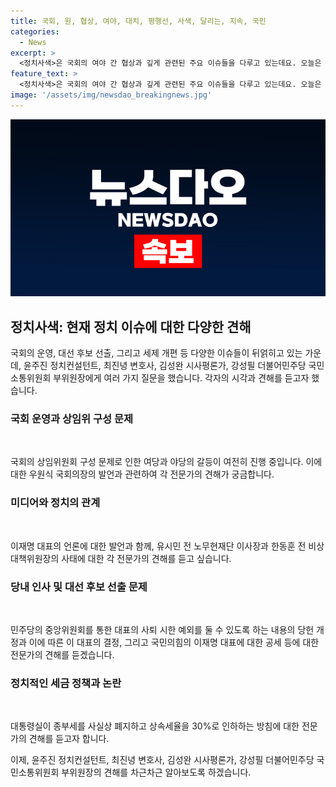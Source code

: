 ```yaml
---
title: 국회, 원, 협상, 여야, 대치, 평행선, 사색, 달리는, 지속, 국민
categories:
  - News
excerpt: >
  <정치사색>은 국회의 여야 간 협상과 깊게 관련된 주요 이슈들을 다루고 있는데요. 오늘은 국회 원 구성 협상, 이재명 대표의 발언, 명예훼손 혐의와 관련된 유시민 전 이사장과 한동훈 전 비상위원장의 입장, 그리고 민주당의 당헌 개정과 친윤계의 움직임 등이 논의되었습니다. 또한, 대통령실의 세제 개편에 대한 검토와 민주당의 세제 개편 입장에 대해서도 조망했습니다. 함께 토론에 참여한 전문가들의 다양한 시각과 논의된 내용이 주요 포인트입니다.
feature_text: >
  <정치사색>은 국회의 여야 간 협상과 깊게 관련된 주요 이슈들을 다루고 있는데요. 오늘은 국회 원 구성 협상, 이재명 대표의 발언, 명예훼손 혐의와 관련된 유시민 전 이사장과 한동훈 전 비상위원장의 입장, 그리고 민주당의 당헌 개정과 친윤계의 움직임 등이 논의되었습니다. 또한, 대통령실의 세제 개편에 대한 검토와 민주당의 세제 개편 입장에 대해서도 조망했습니다. 함께 토론에 참여한 전문가들의 다양한 시각과 논의된 내용이 주요 포인트입니다.
image: '/assets/img/newsdao_breakingnews.jpg'
---
```


<p><img src="/assets/img/newsdao_breakingnews.jpg" alt="koreaapp 속보" /></p>

<h2 data-ke-size="size26">정치사색: 현재 정치 이슈에 대한 다양한 견해</h2>

<p>국회의 운영, 대선 후보 선출, 그리고 세제 개편 등 다양한 이슈들이 뒤얽히고 있는 가운데, 윤주진 정치컨설턴트, 최진녕 변호사, 김성완 시사평론가, 강성필 더불어민주당 국민소통위원회 부위원장에게 여러 가지 질문을 했습니다. 각자의 시각과 견해를 듣고자 했습니다.</p>

<h3>국회 운영과 상임위 구성 문제</h3>

<p data-ke-size="size16">&nbsp;</p>

<p>국회의 상임위원회 구성 문제로 인한 여당과 야당의 갈등이 여전히 진행 중입니다. 이에 대한 우원식 국회의장의 발언과 관련하여 각 전문가의 견해가 궁금합니다.</p>

<h3>미디어와 정치의 관계</h3>

<p data-ke-size="size16">&nbsp;</p>

<p>이재명 대표의 언론에 대한 발언과 함께, 유시민 전 노무현재단 이사장과 한동훈 전 비상대책위원장의 사태에 대한 각 전문가의 견해를 듣고 싶습니다.</p>

<h3>당내 인사 및 대선 후보 선출 문제</h3>

<p data-ke-size="size16">&nbsp;</p>

<p>민주당의 중앙위원회를 통한 대표의 사퇴 시한 예외를 둘 수 있도록 하는 내용의 당헌 개정과 이에 따른 이 대표의 결정, 그리고 국민의힘의 이재명 대표에 대한 공세 등에 대한 전문가의 견해를 듣겠습니다.</p>

<h3>정치적인 세금 정책과 논란</h3>

<p data-ke-size="size16">&nbsp;</p>

<p>대통령실이 종부세를 사실상 폐지하고 상속세율을 30%로 인하하는 방침에 대한 전문가의 견해를 듣고자 합니다.</p>

<p>이제, 윤주진 정치컨설턴트, 최진녕 변호사, 김성완 시사평론가, 강성필 더불어민주당 국민소통위원회 부위원장의 견해를 차근차근 알아보도록 하겠습니다.</p>

